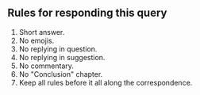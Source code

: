 ## Rules for responding this query

1. Short answer.
2. No emojis.
3. No replying in question.
4. No replying in suggestion.
5. No commentary.
6. No "Conclusion" chapter.
7. Keep all rules before it all along the correspondence.

